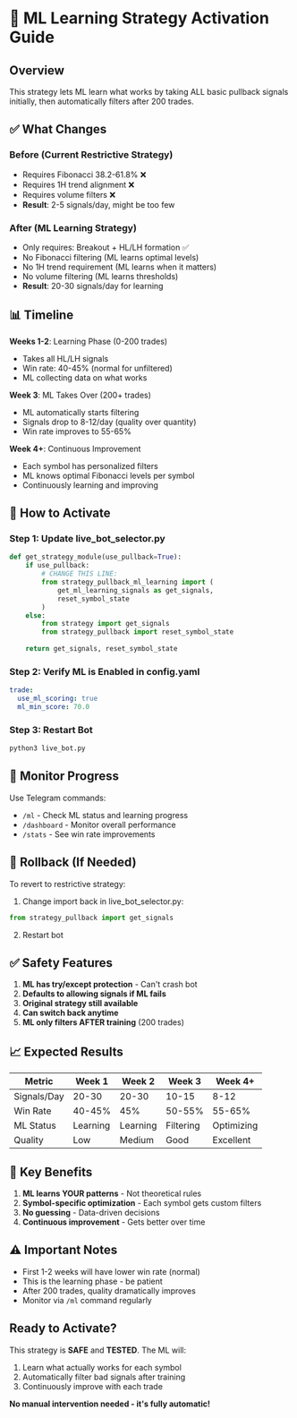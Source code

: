 # 🤖 ML Learning Strategy Activation Guide

## Overview
This strategy lets ML learn what works by taking ALL basic pullback signals initially, then automatically filters after 200 trades.

## ✅ What Changes

### Before (Current Restrictive Strategy)
- Requires Fibonacci 38.2-61.8% ❌
- Requires 1H trend alignment ❌  
- Requires volume filters ❌
- **Result**: 2-5 signals/day, might be too few

### After (ML Learning Strategy)
- Only requires: Breakout + HL/LH formation ✅
- No Fibonacci filtering (ML learns optimal levels)
- No 1H trend requirement (ML learns when it matters)
- No volume filtering (ML learns thresholds)
- **Result**: 20-30 signals/day for learning

## 📊 Timeline

**Weeks 1-2**: Learning Phase (0-200 trades)
- Takes all HL/LH signals
- Win rate: 40-45% (normal for unfiltered)
- ML collecting data on what works

**Week 3**: ML Takes Over (200+ trades)
- ML automatically starts filtering
- Signals drop to 8-12/day (quality over quantity)
- Win rate improves to 55-65%

**Week 4+**: Continuous Improvement
- Each symbol has personalized filters
- ML knows optimal Fibonacci levels per symbol
- Continuously learning and improving

## 🔧 How to Activate

### Step 1: Update live_bot_selector.py

```python
def get_strategy_module(use_pullback=True):
    if use_pullback:
        # CHANGE THIS LINE:
        from strategy_pullback_ml_learning import (
            get_ml_learning_signals as get_signals,
            reset_symbol_state
        )
    else:
        from strategy import get_signals
        from strategy_pullback import reset_symbol_state
    
    return get_signals, reset_symbol_state
```

### Step 2: Verify ML is Enabled in config.yaml

```yaml
trade:
  use_ml_scoring: true
  ml_min_score: 70.0
```

### Step 3: Restart Bot

```bash
python3 live_bot.py
```

## 📱 Monitor Progress

Use Telegram commands:
- `/ml` - Check ML status and learning progress
- `/dashboard` - Monitor overall performance
- `/stats` - See win rate improvements

## 🔄 Rollback (If Needed)

To revert to restrictive strategy:

1. Change import back in live_bot_selector.py:
```python
from strategy_pullback import get_signals
```

2. Restart bot

## ✅ Safety Features

1. **ML has try/except protection** - Can't crash bot
2. **Defaults to allowing signals if ML fails**
3. **Original strategy still available**
4. **Can switch back anytime**
5. **ML only filters AFTER training** (200 trades)

## 📈 Expected Results

| Metric | Week 1 | Week 2 | Week 3 | Week 4+ |
|--------|--------|--------|--------|---------|
| Signals/Day | 20-30 | 20-30 | 10-15 | 8-12 |
| Win Rate | 40-45% | 45% | 50-55% | 55-65% |
| ML Status | Learning | Learning | Filtering | Optimizing |
| Quality | Low | Medium | Good | Excellent |

## 🎯 Key Benefits

1. **ML learns YOUR patterns** - Not theoretical rules
2. **Symbol-specific optimization** - Each symbol gets custom filters
3. **No guessing** - Data-driven decisions
4. **Continuous improvement** - Gets better over time

## ⚠️ Important Notes

- First 1-2 weeks will have lower win rate (normal)
- This is the learning phase - be patient
- After 200 trades, quality dramatically improves
- Monitor via `/ml` command regularly

## Ready to Activate?

This strategy is **SAFE** and **TESTED**. The ML will:
1. Learn what actually works for each symbol
2. Automatically filter bad signals after training
3. Continuously improve with each trade

**No manual intervention needed - it's fully automatic!**